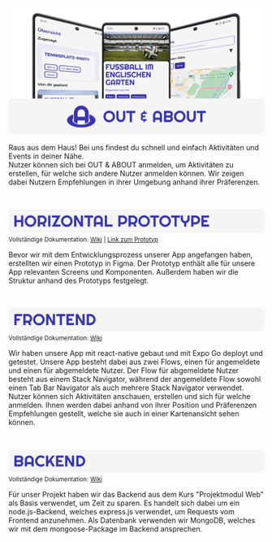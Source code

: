![image](assets/readme_image0.png)

Raus aus dem Haus! Bei uns findest du schnell und einfach Aktivitäten und Events in deiner Nähe. 
<br />
Nutzer können sich bei OUT & ABOUT anmelden, um Aktivitäten zu erstellen, für welche sich andere Nutzer anmelden können. 
Wir zeigen dabei Nutzern Empfehlungen in ihrer Umgebung anhand ihrer Präferenzen.

<br />

![readme_image4](assets/readme_image1.png)
<small>Vollständige Dokumentation: [Wiki](https://github.com/m-m-mic/out-and-about/wiki/Horizontal-Prototype) | [Link zum Prototyp](https://www.figma.com/file/szutNTPw0fV6Or757aoZsL/Out-%26-About?type=design&node-id=0-1&t=AlwzI9RIDRQnX8Vo-0) </small>

Bevor wir mit dem Entwicklungsprozess unserer App angefangen haben, erstellten wir einen Prototyp in Figma.
Der Prototyp enthält alle für unsere App relevanten Screens und Komponenten. Außerdem haben wir die Struktur anhand des Prototyps festgelegt.

<br />

![image](assets/readme_image2.png)
<small>Vollständige Dokumentation: [Wiki](https://github.com/m-m-mic/out-and-about/wiki/Frontend) </small>

Wir haben unsere App mit react-native gebaut und mit Expo Go deployt und getestet. Unsere App besteht dabei aus zwei Flows,
einen für angemeldete und einen für abgemeldete Nutzer. Der Flow für abgemeldete Nutzer besteht aus einem Stack Navigator,
während der angemeldete Flow sowohl einen Tab Bar Navigator als auch mehrere Stack Navigator verwendet.
<br />
Nutzer können sich Aktivitäten anschauen, erstellen und sich für welche anmelden. Ihnen werden dabei anhand von ihrer Position 
und Präferenzen Empfehlungen gestellt, welche sie auch in einer Kartenansicht sehen können.

<br />

![image](assets/readme_image3.png)
<small>Vollständige Dokumentation: [Wiki](https://github.com/m-m-mic/out-and-about/wiki/Backend) </small>

Für unser Projekt haben wir das Backend aus dem Kurs "Projektmodul Web" als Basis verwendet, um Zeit zu sparen.
Es handelt sich dabei um ein node.js-Backend, welches express.js verwendet, um Requests vom Frontend anzunehmen. Als Datenbank
verwenden wir MongoDB, welches wir mit dem mongoose-Package im Backend ansprechen. 
